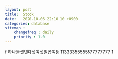 ```yaml
---
layout: post
title:  Stock
date:   2020-10-06 22:10:10 +0900
categories: database
sitemap :
    changefreq : daily
    priority : 1.0
---
```




















f
하나둘셋넷다섯여섯일곱여덟
11333355555577777777
1